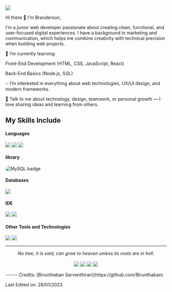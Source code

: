 ![](https://komarev.com/ghpvc/?username=Birunthaban)

Hi there 👋 I'm Branderson,

I'm a junior web developer passionate about creating clean, functional, and user-focused digital experiences.
I have a background in marketing and communication, which helps me combine creativity with technical precision when building web projects.

🔭 I’m currently learning:

Front-End Development (HTML, CSS, JavaScript, React)

Back-End Basics (Node.js, SQL)

💡 I’m interested in everything about web technologies, UX/UI design, and modern frameworks.

💬 Talk to me about technology, design, teamwork, or personal growth — I love sharing ideas and learning from others.
## My Skills Include

<h4> Languages </h4>
<span> 
  <img src="https://img.shields.io/badge/HTML5-E34F26?style=for-the-badge&logo=html5&logoColor=white">
  <img src="https://img.shields.io/badge/CSS3-1572B6?style=for-the-badge&logo=css3&logoColor=white">
  <img src="https://img.shields.io/badge/JavaScript-F7DF1E?style=for-the-badge&logo=javascript&logoColor=black">

</span>

<h4> library </h4>
<span>
  <img src="https://img.shields.io/badge/MySQL-00000F?style=for-the-badge&logo=mysql&logoColor=white" alt="MySQL badge" style="border-radius:12px;">
</span>

<h4> Databases </h4>
<span>
  <img src="https://img.shields.io/badge/MySQL-00000F?style=for-the-badge&logo=mysql&logoColor=white">
</span>

<h4> IDE </h4>
<span>
<img src="https://img.shields.io/badge/Android_Studio-3DDC84?style=for-the-badge&logo=android-studio&logoColor=white">
<img src="https://img.shields.io/badge/Visual_Studio_Code-0078D4?style=for-the-badge&logo=visual%20studio%20code&logoColor=white">


<h4> Other Tools and Technologies </h4>
<span>
  <img src="https://img.shields.io/badge/Git-F05032?style=for-the-badge&logo=git&logoColor=white">
  <img src="https://img.shields.io/badge/Xampp-F37623?style=for-the-badge&logo=xampp&logoColor=white">

</span>




    

<hr>
<p align="center">
   <i>No tree, it is said, can grow to heaven unless its roots are in hell.</i>
   <br>
<br>	
<a target="_blank" href="https://www.linkedin.com/in/birunthaban-sarventhiran/"><img src="https://img.shields.io/badge/-LinkedIn-0077B5?style=for-the-badge&logo=Linkedin&logoColor=white"></img></a>
<a target="_blank" href="mailto:sbirunthaban007@gmail.com"><img src="https://img.shields.io/badge/-Gmail-D14836?style=for-the-badge&logo=Gmail&logoColor=white"></img></a>
<a target="_blank" href="https://medium.com/@sbirunthaban007"><img src="https://img.shields.io/badge/-Medium-12100E?style=for-the-badge&logo=Medium&logoColor=white"></img></a>
<a target="_blank" href="https://twitter.com/S_Birunthaban"><img src="https://img.shields.io/badge/-Twitter-1DA1F2?style=for-the-badge&logo=Twitter&logoColor=white"></img></a>
<br>
</p>
------
Credits: [Birunthaban Sarventhiran](https://github.com/Birunthaban)

Last Edited on: 28/01/2023
